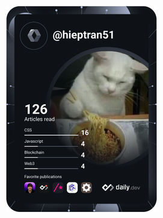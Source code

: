 <a href="https://app.daily.dev/hieptran51"><img src="https://github.com/duchiep51/duchiep51/blob/master/devcard.svg" width="400" alt="Tran Duc Hiep's Dev Card"/></a>

<!--
**duchiep51/duchiep51** is a ✨ _special_ ✨ repository because its `README.md` (this file) appears on your GitHub profile.

Here are some ideas to get you started:

- 🔭 I’m currently working on ...
- 🌱 I’m currently learning ...
- 👯 I’m looking to collaborate on ...
- 🤔 I’m looking for help with ...
- 💬 Ask me about ...
- 📫 How to reach me: ...
- 😄 Pronouns: ...
- ⚡ Fun fact: ...
-->

